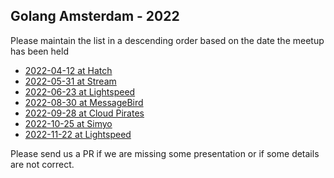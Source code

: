 Golang Amsterdam - 2022
-----------------------

Please maintain the list in a descending order based on the date the meetup has been held

* [2022-04-12 at Hatch](2022-04-12@hatch/README.md)
* [2022-05-31 at Stream](2022-05-31@stream/README.md)
* [2022-06-23 at Lightspeed](2022-06-23@lightspeed/README.md)
* [2022-08-30 at MessageBird](2022-08-30%40messagebird/README.md)
* [2022-09-28 at Cloud Pirates](2022-09-28%40cloud-pirates/README.md)
* [2022-10-25 at Simyo](2022-10-25%40simyo/README.md)
* [2022-11-22 at Lightspeed](2022-11-22%40lightspeed/README.md)

Please send us a PR if we are missing some presentation or if some details are not correct.
